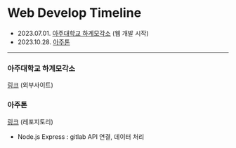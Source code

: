 # Web Develop Timeline

- 2023.07.01. [아주대학교 하계모각소](https://github.com/taerim0/devlog_Web/blob/main/README.md#%EC%95%84%EC%A3%BC%EB%8C%80%ED%95%99%EA%B5%90-%ED%95%98%EA%B3%84%EB%AA%A8%EA%B0%81%EC%86%8C) (웹 개발 시작)
- 2023.10.28. [아주톤](https://github.com/taerim0/devlog_Web/blob/main/README.md#%EC%95%84%EC%A3%BC%ED%86%A4)
  
-------

### 아주대학교 하계모각소

[링크](https://sites.google.com/ajou.ac.kr/mks/%ED%99%88/2023%EB%85%84-%ED%95%98%EA%B3%84-%EB%AA%A8%EA%B0%81%EC%86%8C/9-%EC%9E%A5%EB%A0%A4-%EB%B8%94%EB%A3%A8%EB%B2%A0%EB%A6%AC%EC%8A%A4%EB%AC%B4%EB%94%94?authuser=0) (외부사이트)

### 아주톤

[링크](https://github.com/taerim0/23-2-Ajouthon_backend) (레포지토리)

- Node.js Express : gitlab API 연결, 데이터 처리
